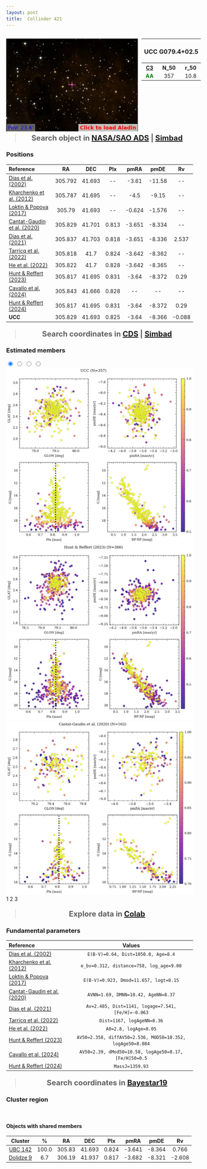 ```yaml
---
layout: post
title:  Collinder 421
---
```

<div style="display: flex; justify-content: space-between; width:720px;height:250px">
<div style="text-align: center;">

<!-- Static image + data attributes for FOV and target -->
<img id="aladin_img"
     data-umami-event="aladin_load"
     src="https://raw.githubusercontent.com/ucc23/Q1P/main/plots/aladin/collinder421.webp"
     alt="Click to load Aladin Lite" 
     style="width:355px;height:250px; cursor: pointer;"
     data-fov="0.36" 
     data-target="305.829 41.693"/>
<!-- Div to contain Aladin Lite viewer -->
<div id="aladin-lite-div" style="width:355px;height:250px;display:none;"></div>
<!-- Aladin Lite script (will be loaded after the image is clicked) -->
<script src="{{ site.baseurl }}/scripts/aladin_load.js"></script>

</div>
<!-- Left block -->

<table style="width:355px;height:250px;">
  <!-- Row 1 (title) -->
  <tr>
    <td colspan="5"><h3>UCC G079.4+02.5</h3></td>
  </tr>
  <!-- Row 2 -->
  <tr>
    <th style="text-align: center;"><a href="https://ucc.ar/faq#what-is-the-c3-parameter" title="Combined class">C3</a></th>
    <th style="text-align: center;"><div title="Stars with membership probability >50%">N_50</div></th>
    <th style="text-align: center;"><div title="Radius that contains half the members [arcmin]">r_50</div></th>
  </tr>
  <!-- Row 3 -->
  <tr>
    <td style="text-align: center;"><span style="color: green; font-weight: bold;">A</span><span style="color: green; font-weight: bold;">A</span></td>
    <td style="text-align: center;">357</td>
    <td style="text-align: center;">10.8</td>
  </tr>
</table>
</div>

> <p style="text-align:center; font-weight: bold; font-size:20px">Search object in <a data-umami-event="nasa_search" href="https://ui.adsabs.harvard.edu/search/q=%20collection%3Aastronomy%20body%3A%22Collinder%20421%22&sort=date%20desc%2C%20bibcode%20desc&p_=0" target="_blank">NASA/SAO ADS</a> | <a data-umami-event="simbad_search" href="https://simbad.cds.unistra.fr/simbad/sim-id-refs?Ident=collinder421" target="_blank">Simbad</a></p>


### Positions

| Reference    | RA    | DEC   | Plx  | pmRA  | pmDE   |  Rv  |
| :---         | :---: | :---: | :---: | :---: | :---: | :---: |
|[Dias et al. (2002)](https://ui.adsabs.harvard.edu/abs/2002A%26A...389..871D) | 305.792 | 41.693 | -- | -3.61 | -11.58 | -- |
|[Kharchenko et al. (2012)](https://ui.adsabs.harvard.edu/abs/2012A%26A...543A.156K) | 305.787 | 41.695 | -- | -4.5 | -9.15 | -- |
|[Loktin & Popova (2017)](https://ui.adsabs.harvard.edu/abs/2017AstBu..72..257L) | 305.79 | 41.693 | -- | -0.624 | -1.576 | -- |
|[Cantat-Gaudin et al. (2020)](https://ui.adsabs.harvard.edu/abs/2020A%26A...640A...1C) | 305.829 | 41.701 | 0.813 | -3.651 | -8.334 | -- |
|[Dias et al. (2021)](https://ui.adsabs.harvard.edu/abs/2021MNRAS.504..356D) | 305.837 | 41.703 | 0.818 | -3.651 | -8.336 | 2.537 |
|[Tarricq et al. (2022)](https://ui.adsabs.harvard.edu/abs/2022A%26A...659A..59T) | 305.818 | 41.7 | 0.824 | -3.642 | -8.362 | -- |
|[He et al. (2022)](https://ui.adsabs.harvard.edu/abs/2022ApJS..262....7H) | 305.822 | 41.7 | 0.828 | -3.642 | -8.365 | -- |
|[Hunt & Reffert (2023)](https://ui.adsabs.harvard.edu/abs/2023A%26A...673A.114H) | 305.817 | 41.695 | 0.831 | -3.64 | -8.372 | 0.29 |
|[Cavallo et al. (2024)](https://ui.adsabs.harvard.edu/abs/2024AJ....167...12C) | 305.843 | 41.666 | 0.828 | -- | -- | -- |
|[Hunt & Reffert (2024)](https://ui.adsabs.harvard.edu/abs/2024A%26A...686A..42H) | 305.817 | 41.695 | 0.831 | -3.64 | -8.372 | 0.29 |
| **UCC** |305.829 | 41.693 | 0.825 | -3.64 | -8.366 | -0.088 |

> <p style="text-align:center; font-weight: bold; font-size:20px">Search coordinates in <a data-umami-event="cds_coord_search" href="https://cdsportal.u-strasbg.fr/?target=305.829,+41.693" target="_blank">CDS</a> | <a data-umami-event="simbad_coord_search" href="https://simbad.cds.unistra.fr/mobile/object_list.html?coord=305.829%2041.693&output=json&radius=5&userEntry=collinder421" target="_blank">Simbad</a></p>

### Estimated members

<div class="carousel">
<input type="radio" name="radio-btn" id="slide1" checked>
<input type="radio" name="radio-btn" id="slide1">
<input type="radio" name="radio-btn" id="slide2">
<input type="radio" name="radio-btn" id="slide3">
<div class="slides">
<div class="slide">
<a href="https://raw.githubusercontent.com/ucc23/Q1P/main/plots/UCC/collinder421.webp" target="_blank">
<img src="https://raw.githubusercontent.com/ucc23/Q1P/main/plots/UCC/collinder421.webp" alt="Collinder 421 UCC">
</a>
</div>
<div class="slide">
<a href="https://raw.githubusercontent.com/ucc23/Q1P/main/plots/HUNT23/collinder421.webp" target="_blank">
<img src="https://raw.githubusercontent.com/ucc23/Q1P/main/plots/HUNT23/collinder421.webp" alt="Collinder 421 HUNT23">
</a>
</div>
<div class="slide">
<a href="https://raw.githubusercontent.com/ucc23/Q1P/main/plots/CANTAT20/collinder421.webp" target="_blank">
<img src="https://raw.githubusercontent.com/ucc23/Q1P/main/plots/CANTAT20/collinder421.webp" alt="Collinder 421 CANTAT20">
</a>
</div>
</div>
<div class="indicators">
<label for="slide1">1</label>
<label for="slide2">2</label>
<label for="slide3">3</label>
</div>
</div>


> <p style="text-align:center; font-weight: bold; font-size:20px">Explore data in <a data-umami-event="colab" href="https://colab.research.google.com/github/ucc23/ucc/blob/main/assets/notebook.ipynb" target="_blank">Colab</a></p>


### Fundamental parameters

| Reference |  Values |
| :---      |  :---:  |
| [Dias et al. (2002)](https://ui.adsabs.harvard.edu/abs/2002A%26A...389..871D) | `E(B-V)=0.64, Dist=1050.0, Age=8.4` |
| [Kharchenko et al. (2012)](https://ui.adsabs.harvard.edu/abs/2012A%26A...543A.156K) | `e_bv=0.312, distance=758, log_age=9.08` |
| [Loktin & Popova (2017)](https://ui.adsabs.harvard.edu/abs/2017AstBu..72..257L) | `E(B-V)=0.923, Dmod=11.657, logt=8.15` |
| [Cantat-Gaudin et al. (2020)](https://ui.adsabs.harvard.edu/abs/2020A%26A...640A...1C) | `AVNN=1.69, DMNN=10.42, AgeNN=8.37` |
| [Dias et al. (2021)](https://ui.adsabs.harvard.edu/abs/2021MNRAS.504..356D) | `Av=2.485, Dist=1141, logage=7.541, [Fe/H]=-0.063` |
| [Tarricq et al. (2022)](https://ui.adsabs.harvard.edu/abs/2022A%26A...659A..59T) | `Dist=1167, logAgeNN=8.36` |
| [He et al. (2022)](https://ui.adsabs.harvard.edu/abs/2022ApJS..262....7H) | `A0=2.8, logAge=8.05` |
| [Hunt & Reffert (2023)](https://ui.adsabs.harvard.edu/abs/2023A%26A...673A.114H) | `AV50=2.358, diffAV50=2.536, MOD50=10.352, logAge50=8.084` |
| [Cavallo et al. (2024)](https://ui.adsabs.harvard.edu/abs/2024AJ....167...12C) | `AV50=2.39, dMod50=10.58, logAge50=8.17, [Fe/H]50=0.5` |
| [Hunt & Reffert (2024)](https://ui.adsabs.harvard.edu/abs/2024A%26A...686A..42H) | `MassJ=1359.93` |

> <p style="text-align:center; font-weight: bold; font-size:20px">Search coordinates in <a data-umami-event="bayestar" href="http://argonaut.skymaps.info/query?lon=79.434%20&lat=2.518&coordsys=gal&mapname=bayestar2019" target="_blank">Bayestar19</a></p>


### Cluster region

<html lang="en">
  <body>
    <center>
    <div id="plot-params"
         data-oc-name="collinder421"
         data-ra-center="305.83"
         data-dec-center="41.7"
         data-rad-deg="10.8"
         data-plx="0.825">
    </div>
    <div id="plot-container">
        <div id="plot"></div>
    </div>
    <script defer type="module" src="{{ site.baseurl }}/scripts/radec_scatter.js"></script>
    </center>
  </body>
</html>
<br>


#### Objects with shared members

| Cluster | <span title="Percentage of members that this OC shares with the ones listed">%</span>   | RA   | DEC   | Plx   | pmRA  | pmDE  | Rv    |
| :---:   | :-: |:---: | :---: | :---: | :---: | :---: | :---: |
|[UBC 142](/_clusters/ubc142/)| 100.0 | 305.83 | 41.693 | 0.824 | -3.641 | -8.364 | 0.766 |
|[Dolidze 9](/_clusters/dolidze9/)| 6.7 | 306.19 | 41.937 | 0.817 | -3.682 | -8.321 | -2.608 |